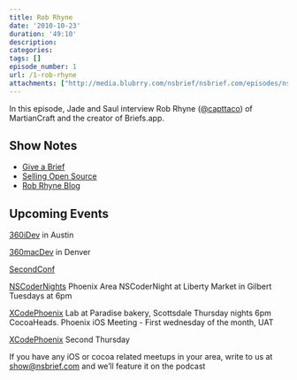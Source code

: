 ```yaml
---
title: Rob Rhyne
date: '2010-10-23'
duration: '49:10'
description:
categories:
tags: []
episode_number: 1
url: /1-rob-rhyne
attachments: ["http://media.blubrry.com/nsbrief/nsbrief.com/episodes/nsbrief_1_rob_rhyne.mp3"]
---
```


In this episode, Jade and Saul interview Rob Rhyne ([@capttaco](http://twitter.com/capttaco)) of MartianCraft and the creator of Briefs.app.

## Show Notes
- [Give a Brief](http://giveabrief.com/)
- [Selling Open Source](http://blog.robrhyne.com/post/1043407467/selling-open-source)
- [Rob Rhyne Blog](http://blog.robrhyne.com/)

## Upcoming Events
[360iDev](http://www.360idev.com) in Austin

[360macDev](http://www.360macdev.com) in Denver

[SecondConf](http://www.secondconf.com)

[NSCoderNights](http://www.twitter.com/nscodernightphx) Phoenix Area NSCoderNight at Liberty Market in Gilbert Tuesdays at 6pm

[XCodePhoenix](http://phoenix-ios.org) Lab at Paradise bakery, Scottsdale Thursday nights 6pm CocoaHeads. Phoenix iOS Meeting - First wednesday of the month, UAT

[XCodePhoenix](http://groups.google.com/group/xcodephoenix) Second Thursday

If you have any iOS or cocoa related meetups in your area, write to us at show@nsbrief.com and we’ll feature it on the podcast
